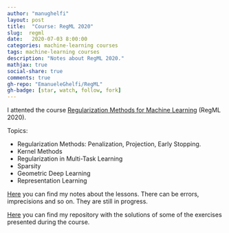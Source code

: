 ```yaml
---
author: "manughelfi"
layout: post
title:  "Course: RegML 2020"
slug:  regml
date:   2020-07-03 8:00:00
categories: machine-learning courses
tags: machine-learning courses
description: "Notes about RegML 2020."
mathjax: true
social-share: true
comments: true
gh-repo: "EmanueleGhelfi/RegML"
gh-badge: [star, watch, follow, fork]
---
```


I attented the course [Regularization Methods for Machine Learning](http://lcsl.mit.edu/courses/regml/regml2020/) (RegML 2020).

Topics:

- Regularization Methods: Penalization, Projection, Early Stopping.
- Kernel Methods
- Regularization in Multi-Task Learning
- Sparsity
- Geometric Deep Learning
- Representation Learning

[Here](https://www.notion.so/RegML-998736a4db4b483a8a8c1cce43e54563) you can find my notes about the lessons. There can be errors, imprecisions and so on. They are still in progress.

[Here](https://github.com/EmanueleGhelfi/RegML) you can find my repository with the solutions of some of the exercises presented during the course.
